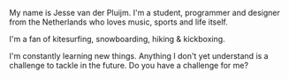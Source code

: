 My name is Jesse van der Pluijm. I'm a student, programmer and designer from the Netherlands who loves music, sports and life itself.

I'm a fan of kitesurfing, snowboarding, hiking & kickboxing.

I'm constantly learning new things. Anything I don't yet understand is a challenge to tackle in the future. Do you have a challenge for me?
